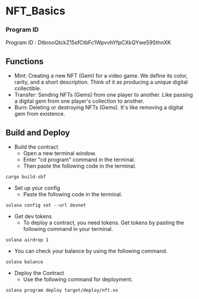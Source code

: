 # NFT_Basics

### Program ID
Program ID : DtbrooQtckZ15sfCtbFc1WpvvhYfpCXkQYwe59SthnXK

## Functions
* Mint: Creating a new NFT (Gem) for a video game. We define its color, rarity, and a short description. Think of it as producing a unique digital collectible.
* Transfer: Sending NFTs (Gems) from one player to another. Like passing a digital gem from one player's collection to another.
* Burn: Deleting or destroying NFTs (Gems). It's like removing a digital gem from existence.

## Build and Deploy
* Build the contract
  * Open a new terminal window.
  * Enter "cd program" command in the terminal.
  * Then paste the following code in the terminal.
```
cargo build-sbf
```
* Set up your config
  * Paste the following code in the terminal.
```
solana config set --url devnet
```
* Get dev tokens
  * To deploy a contract, you need tokens. Get tokens by pasting the following command in your terminal.
```
solana airdrop 1 
```
  * You can check your balance by using the following command.
```
solana balance
```
* Deploy the Contract
  * Use the following command for deployment.
```
solana program deploy target/deploy/nft.so 
```
